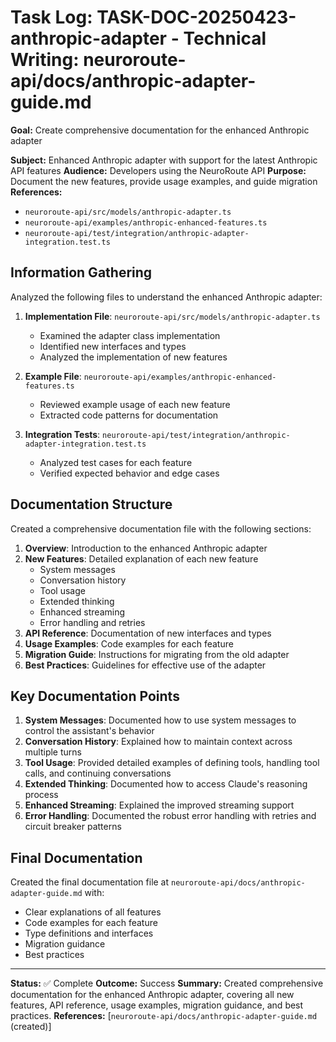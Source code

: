 # Task Log: TASK-DOC-20250423-anthropic-adapter - Technical Writing: neuroroute-api/docs/anthropic-adapter-guide.md

**Goal:** Create comprehensive documentation for the enhanced Anthropic adapter

**Subject:** Enhanced Anthropic adapter with support for the latest Anthropic API features
**Audience:** Developers using the NeuroRoute API
**Purpose:** Document the new features, provide usage examples, and guide migration
**References:** 
- `neuroroute-api/src/models/anthropic-adapter.ts`
- `neuroroute-api/examples/anthropic-enhanced-features.ts`
- `neuroroute-api/test/integration/anthropic-adapter-integration.test.ts`

## Information Gathering

Analyzed the following files to understand the enhanced Anthropic adapter:

1. **Implementation File**: `neuroroute-api/src/models/anthropic-adapter.ts`
   - Examined the adapter class implementation
   - Identified new interfaces and types
   - Analyzed the implementation of new features

2. **Example File**: `neuroroute-api/examples/anthropic-enhanced-features.ts`
   - Reviewed example usage of each new feature
   - Extracted code patterns for documentation

3. **Integration Tests**: `neuroroute-api/test/integration/anthropic-adapter-integration.test.ts`
   - Analyzed test cases for each feature
   - Verified expected behavior and edge cases

## Documentation Structure

Created a comprehensive documentation file with the following sections:

1. **Overview**: Introduction to the enhanced Anthropic adapter
2. **New Features**: Detailed explanation of each new feature
   - System messages
   - Conversation history
   - Tool usage
   - Extended thinking
   - Enhanced streaming
   - Error handling and retries
3. **API Reference**: Documentation of new interfaces and types
4. **Usage Examples**: Code examples for each feature
5. **Migration Guide**: Instructions for migrating from the old adapter
6. **Best Practices**: Guidelines for effective use of the adapter

## Key Documentation Points

1. **System Messages**: Documented how to use system messages to control the assistant's behavior
2. **Conversation History**: Explained how to maintain context across multiple turns
3. **Tool Usage**: Provided detailed examples of defining tools, handling tool calls, and continuing conversations
4. **Extended Thinking**: Documented how to access Claude's reasoning process
5. **Enhanced Streaming**: Explained the improved streaming support
6. **Error Handling**: Documented the robust error handling with retries and circuit breaker patterns

## Final Documentation

Created the final documentation file at `neuroroute-api/docs/anthropic-adapter-guide.md` with:
- Clear explanations of all features
- Code examples for each feature
- Type definitions and interfaces
- Migration guidance
- Best practices

---
**Status:** ✅ Complete
**Outcome:** Success
**Summary:** Created comprehensive documentation for the enhanced Anthropic adapter, covering all new features, API reference, usage examples, migration guidance, and best practices.
**References:** [`neuroroute-api/docs/anthropic-adapter-guide.md` (created)]